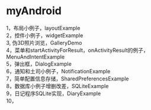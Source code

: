 myAndroid
====
1，布局小例子，layoutExample  
2，控件小例子，widgetExample  
3, 伪3D照片浏览，GalleryDemo  
4，菜单和startActivityForResult，onActivityResult的例子，MenuAndIntentExample  
5，弹出框，DialogExample  
6，通知和土司小例子，NotificationExample  
7，简单配置信息存储，SharedPreferencesExample  
8，数据库小例子增删改差，SQLiteExample  
9，日记程序SQLite实现，DiaryExample  
10，


